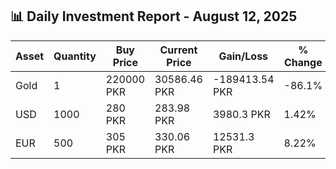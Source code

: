 ## 📊 Daily Investment Report - August 12, 2025

| Asset | Quantity | Buy Price | Current Price | Gain/Loss | % Change |
|-------|----------|-----------|----------------|------------|----------|
| Gold | 1 | 220000 PKR | 30586.46 PKR | -189413.54 PKR | -86.1% |
| USD | 1000 | 280 PKR | 283.98 PKR | 3980.3 PKR | 1.42% |
| EUR | 500 | 305 PKR | 330.06 PKR | 12531.3 PKR | 8.22% |
